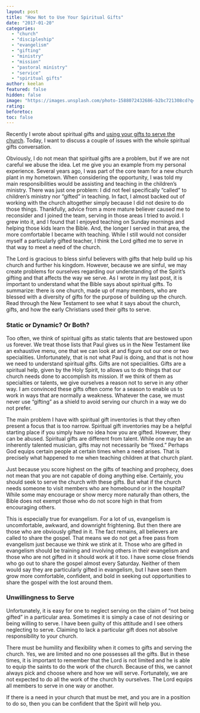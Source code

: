 ```yaml
---
layout: post
title: "How Not to Use Your Spiritual Gifts"
date: "2017-01-20"
categories: 
  - "church"
  - "discipleship"
  - "evangelism"
  - "gifting"
  - "ministry"
  - "mission"
  - "pastoral ministry"
  - "service"
  - "spiritual gifts"
author: keelan
featured: false
hidden: false
image: "https://images.unsplash.com/photo-1588072432686-b2bc721308cd?q=80&w=2072&auto=format&fit=crop&ixlib=rb-4.0.3&ixid=M3wxMjA3fDB8MHxwaG90by1wYWdlfHx8fGVufDB8fHx8fA%3D%3D"
rating:
beforetoc:
toc: false
---
```


Recently I wrote about spiritual gifts and [using your gifts to serve the church](http://blog.keelancook.com/2017/01/one-church-many-gifts-or-how-should-i-serve-my-church.html). Today, I want to discuss a couple of issues with the whole spiritual gifts conversation.

Obviously, I do not mean that spiritual gifts are a problem, but if we are not careful we abuse the idea. Let me give you an example from my personal experience. Several years ago, I was part of the core team for a new church plant in my hometown. When considering the opportunity, I was told my main responsibilities would be assisting and teaching in the children’s ministry. There was just one problem: I did not feel specifically “called” to children’s ministry nor “gifted” in teaching. In fact, I almost backed out of working with the church altogether simply because I did not desire to do those things. Thankfully, advice from a more mature believer caused me to reconsider and I joined the team, serving in those areas I tried to avoid. I grew into it, and I found that I enjoyed teaching on Sunday mornings and helping those kids learn the Bible. And, the longer I served in that area, the more comfortable I became with teaching. While I still would not consider myself a particularly gifted teacher, I think the Lord gifted me to serve in that way to meet a need of the church.

The Lord is gracious to bless sinful believers with gifts that help build up his church and further his kingdom. However, because we are sinful, we may create problems for ourselves regarding our understanding of the Spirit’s gifting and that affects the way we serve. As I wrote in my last post, it is important to understand what the Bible says about spiritual gifts. To summarize: there is one church, made up of many members, who are blessed with a diversity of gifts for the purpose of building up the church. Read through the New Testament to see what it says about the church, gifts, and how the early Christians used their gifts to serve.

### Static or Dynamic? Or Both?

Too often, we think of spiritual gifts as static talents that are bestowed upon us forever. We treat those lists that Paul gives us in the New Testament like an exhaustive menu, one that we can look at and figure out our one or two specialities. Unfortunately, that is not what Paul is doing, and that is not how we need to understand spiritual gifts. Gifts are not specialities. Gifts are a spiritual help, given by the Holy Spirit, to allows us to do things that our church needs done to accomplish its mission. If we think of them as specialties or talents, we give ourselves a reason not to serve in any other way. I am convinced these gifts often come for a season to enable us to work in ways that are normally a weakness. Whatever the case, we must never use “gifting” as a shield to avoid serving our church in a way we do not prefer.

The main problem I have with spiritual gift inventories is that they often present a focus that is too narrow. Spiritual gift inventories may be a helpful starting place if you simply have no idea how you are gifted. However, they can be abused. Spiritual gifts are different from talent. While one may be an inherently talented musician, gifts may not necessarily be “fixed.” Perhaps God equips certain people at certain times when a need arises. That is precisely what happened to me when teaching children at that church plant.

Just because you score highest on the gifts of teaching and prophecy, does not mean that you are not capable of doing anything else. Certainly, you should seek to serve the church with these gifts. But what if the church needs someone to visit members who are homebound or in the hospital? While some may encourage or show mercy more naturally than others, the Bible does not exempt those who do not score high in that from encouraging others.

This is especially true for evangelism. For a lot of us, evangelism is uncomfortable, awkward, and downright frightening. But then there are those who are obviously gifted in it. The fact remains, all believers are called to share the gospel. That means we do not get a free pass from evangelism just because we think we stink at it. Those who are gifted in evangelism should be training and involving others in their evangelism and those who are not gifted in it should work at it too. I have some close friends who go out to share the gospel almost every Saturday. Neither of them would say they are particularly gifted in evangelism, but I have seen them grow more comfortable, confident, and bold in seeking out opportunities to share the gospel with the lost around them.

### Unwillingness to Serve

Unfortunately, it is easy for one to neglect serving on the claim of “not being gifted” in a particular area. Sometimes it is simply a case of not desiring or being willing to serve. I have been guilty of this attitude and I see others neglecting to serve. Claiming to lack a particular gift does not absolve responsibility to your church.

There must be humility and flexibility when it comes to gifts and serving the church. Yes, we are limited and no one possesses all the gifts. But in these times, it is important to remember that the Lord is not limited and he is able to equip the saints to do the work of the church. Because of this, we cannot always pick and choose where and how we will serve. Fortunately, we are not expected to do all the work of the church by ourselves. The Lord equips all members to serve in one way or another.

If there is a need in your church that must be met, and you are in a position to do so, then you can be confident that the Spirit will help you.
